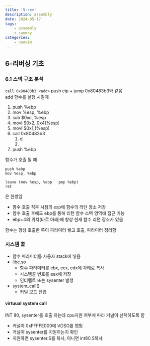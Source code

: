 ```yaml
---
title: '5-rev'
description: assembly
date: 2024-05-17
tags: 
    - assembly
    - summry
categories:
    - neovim
---
```


## 6-리버싱 기초

### 6.1 스택 구조 분석

``` call 0x80483b3 <add> ```
push eip + jump 0x80483b3와 같음\
add 함수를 실행 시킬때

1. push %ebp
2. mov %esp, %ebp
3. sub $0xc, %esp
4. movl $0x2, 0x4(%esp)
5. movl $0x1,(%esp)
6. call 0x80483b3
   1. d
   2. 
7. push %ebp

함수가 호출 될 때
```
push %ebp
mov %esp, %ebp

leave (mov %esp, %ebp	pop %ebp)
ret
```
은 한쌍임 

- 함수 호출 직후 시점의 esp에 함수의 리턴 장소 저장
- 함수 호출 후에도 ebp를 통해 리턴 함수 스택 영역에 접근 가능
- ebp+4의 위치(바로 아래)에 항상 현재 함수 리턴 장소가 있음

함수는 항상 호출한 쪽이 파라미터 쌓고 호출, 파라미터 정리함

### 시스템 콜

- 함수 파라미터를 사용자 stack에 넣음
- libc.so
  - 함수 파라미터를 ebx, ecx, edx에 차례로 복사
  - 시스템콜 번호를 eax에 저장
  - 인터렙트 또는 sysenter 발생
- system_call()
  - 커널 모드 진입


#### virtuual system call

INT 80, sysenter를 호출 하는데 cpu지원 여부에 따라 커널이 선택하도록 함

- 커널이 0xFFFFE000에 VDSO를 맵핑
- 커널이 sysenter를 지원하는지 확인
- 지원하면 sysenter.S를 복사, 아니면 int80.S복사